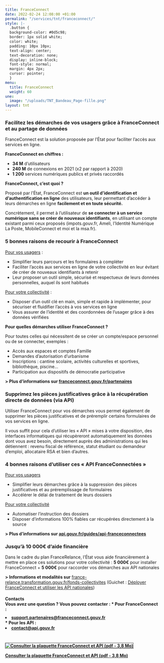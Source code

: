 ```yaml
---
title: FranceConnect
date: 2022-02-24 12:08:00 +01:00
permalink: "/services/tnt/franceconnect/"
style: |-
  .button {
  background-color: #0d5c98;
  border: 1px solid white;
  color: white;
  padding: 10px 10px;
  text-align: center;
  text-decoration: none;
  display: inline-block;
  font-style: normal;
  margin: 4px 2px;
  cursor: pointer;
  }
menu:
  title: FranceConnect
  weight: 60
une:
  image: "/uploads/TNT_Bandeau_Page-fille.png"
layout: tnt
---
```


### Facilitez les démarches de vos usagers grâce à FranceConnect et au partage de données

FranceConnect est la solution proposée par l’État pour faciliter l’accès aux services en ligne. 

**FranceConnect en chiffres :**
* **34 M** d’utilisateurs 
* **240 M** de connexions en 2021 (x2 par rapport à 2020)
* **1 200** services numériques publics et privés raccordés

**FranceConnect, c’est quoi ?**

Proposé par l’État, FranceConnect est **un outil d’identification et d’authentification en ligne** des utilisateurs, leur permettant d’accéder à leurs démarches en ligne **facilement et en toute sécurité.**

Concrètement, il permet à l’utilisateur de **se connecter à un service numérique sans se créer de nouveaux identifiants**, en utilisant un compte existant parmi ceux proposés (impots.gouv.fr, Ameli, l’Identité Numérique La Poste, MobileConnect et moi et la msa.fr). 

### 5 bonnes raisons de recourir à FranceConnect

<u>Pour vos usagers</u> :
* Simplifier leurs parcours et les formulaires à compléter
* Faciliter l’accès aux services en ligne de votre collectivité en leur évitant de créer de nouveaux identifiants à retenir
* Leur proposer un outil simple, sécurisé et respectueux de leurs données personnelles, auquel ils sont habitués

<u>Pour votre collectivité</u> :
* Disposer d’un outil clé en main, simple et rapide à implémenter, pour sécuriser et fluidifier l’accès à vos services en ligne
* Vous assurer de l’identité et des coordonnées de l’usager grâce à des données vérifiées

**Pour quelles démarches utiliser FranceConnect ?**

Pour toutes celles qui nécessitent de se créer un compte/espace personnel ou de se connecter, exemples : 
* Accès aux espaces et comptes Famille
* Demandes d’autorisation d’urbanisme
* Inscriptions : cantine scolaire, activités culturelles et sportives, bibliothèque, piscine…
* Participation aux dispositifs de démocratie participative  

**> Plus d’informations sur [franceconnect.gouv.fr/partenaires](https://franceconnect.gouv.fr/partenaires)**

### Supprimez les pièces justificatives grâce à la récupération directe de données (via API)

Utiliser FranceConnect pour vos démarches vous permet également de supprimer les pièces justificatives et de préremplir certains formulaires de vos services en ligne.

Il vous suffit pour cela d’utiliser les « API » mises à votre disposition, des interfaces informatiques qui récupèreront automatiquement les données dont vous avez besoin, directement auprès des administrations qui les détiennent : revenu fiscal de référence, statut étudiant ou demandeur d’emploi, allocataire RSA et bien d’autres. 

### 4 bonnes raisons d’utiliser ces « API FranceConnectées »

<u>Pour vos usagers</u>
* Simplifier leurs démarches grâce à la suppression des pièces justificatives et au préremplissage de formulaires
* Accélérer le délai de traitement de leurs dossiers

<u>Pour votre collectivité</u>
* Automatiser l’instruction des dossiers 
* Disposer d’informations 100% fiables car récupérées directement à la source 

**> Plus d’informations sur [api.gouv.fr/guides/api-franceconnectees](https://api.gouv.fr/guides/api-franceconnectees)**

### Jusqu’à 10 000€ d’aide financière

Dans le cadre du plan FranceRelance, l’État vous aide financièrement à mettre en place ces solutions pour votre collectivité :
**5 000€** pour installer FranceConnect 
+
**5 000€** pour raccorder vos démarches aux API nationales

**> Informations et modalités sur** [france-relance.transformation.gouv.fr/fonds-collectivites](https://france-relance.transformation.gouv.fr/fonds-collectivites) (Guichet : [Déployer FranceConnect et utiliser les API nationales](https://france-relance.transformation.gouv.fr/e13a-deployer-franceconnect-et-utiliser-les-api-na/))

<div class="encadre noir" style="margin-bottom:40px"><p style="margin-top: 20px; margin-bottom: 10px;"><strong><b>Contacts
<br>Vous avez une question ? Vous pouvez contacter :</b>
* Pour FranceConnect : 
<li><a href="mailto:support.partenaires@franceconnect.gouv.fr">support.partenaires@franceconnect.gouv.fr</a></li>
* Pour les API : 
<li><a href="mailto:contact@api.gouv.fr">contact@api.gouv.fr</a></li></li><p></p></div>

<p class="text-center"><a href="/uploads/2022_02_24_Plaquette_FranceConnect-et-API_BAT.PDF"><img alt="Consulter la plaquette FranceConnect et API (pdf - 3,8 Mo)" src="/uploads/CapturePlaquetteFCTNT.PNG" style="border:solid 1px #464646"></a></p>

<div class="lien-important" style="margin-bottom:30px"> <p><a href="/uploads/2022_02_24_Plaquette_FranceConnect-et-API_BAT.PDF">Consulter la plaquette FranceConnect et API (pdf - 3,8 Mo)</a></p> </div>